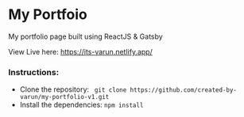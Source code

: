 # My Portfoio
My portfolio page built using ReactJS &amp; Gatsby

View Live here: https://its-varun.netlify.app/

### Instructions:
- Clone the repository: ``` git clone https://github.com/created-by-varun/my-portfolio-v1.git```
- Install the dependencies: ``` npm install ```
